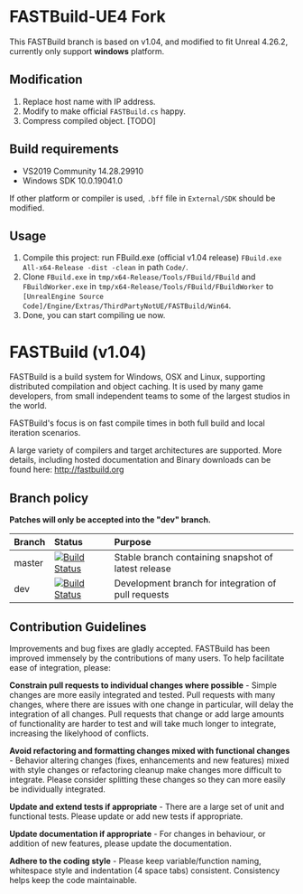 # FASTBuild-UE4 Fork
This FASTBuild branch is based on v1.04, and modified to fit Unreal 4.26.2, currently only support **windows** platform.

## Modification
 1. Replace host name with IP address.
 2. Modify to make official `FASTBuild.cs` happy.
 3. Compress compiled object. [TODO]

## Build requirements
 - VS2019 Community 14.28.29910
 - Windows SDK 10.0.19041.0

If other platform or compiler is used, `.bff` file in `External/SDK` should be modified.

## Usage
 1. Compile this project: run FBuild.exe (official v1.04 release) `FBuild.exe All-x64-Release -dist -clean` in path `Code/`.
 2. Clone `FBuild.exe` in `tmp/x64-Release/Tools/FBuild/FBuild` and `FBuildWorker.exe` in `tmp/x64-Release/Tools/FBuild/FBuildWorker` to `[UnrealEngine Source Code]/Engine/Extras/ThirdPartyNotUE/FASTBuild/Win64`.
 3. Done, you can start compiling ue now.

# FASTBuild (v1.04)

FASTBuild is a build system for Windows, OSX and Linux, supporting distributed compilation and object caching. It is used by many game developers, from small independent teams to some of the largest studios in the world.

FASTBuild's focus is on fast compile times in both full build and local iteration scenarios.

A large variety of compilers and target architectures are supported. More details, including hosted documentation and Binary downloads can
be found here: http://fastbuild.org

## Branch policy

**Patches will only be accepted into the "dev" branch.**

| Branch | Status | Purpose |
| :----- | :----- | :----- |
| master | [![Build Status](https://travis-ci.com/fastbuild/fastbuild.svg?branch=master)](https://travis-ci.com/fastbuild/fastbuild) | Stable branch containing snapshot of latest release |
| dev    | [![Build Status](https://travis-ci.com/fastbuild/fastbuild.svg?branch=dev)](https://travis-ci.com/fastbuild/fastbuild) | Development branch for integration of pull requests |

## Contribution Guidelines

Improvements and bug fixes are gladly accepted. FASTBuild has been improved immensely by the contributions of many users. To help facilitate ease of integration, please:

**Constrain pull requests to individual changes where possible** - Simple changes are more easily integrated and tested. Pull requests with many changes, where there are issues with one change in particular, will delay the integration of all changes. Pull requests that change or add large amounts of functionality are harder to test and will take much longer to integrate, increasing the likelyhood of conflicts.

**Avoid refactoring and formatting changes mixed with functional changes** - Behavior altering changes (fixes, enhancements and new features) mixed with style changes or refactoring cleanup make changes more difficult to integrate. Please consider splitting these changes so they can more easily be individually integrated.

**Update and extend tests if appropriate** - There are a large set of unit and functional tests. Please update or add new tests if appropriate.

**Update documentation if appropriate** - For changes in behaviour, or addition of new features, please update the documentation.

**Adhere to the coding style** - Please keep variable/function naming, whitespace style and indentation (4 space tabs) consistent. Consistency helps keep the code maintainable.
